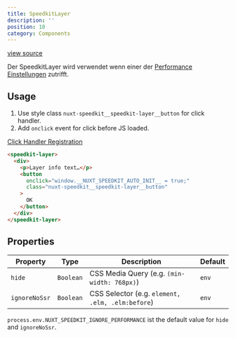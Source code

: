 ```yaml
---
title: SpeedkitLayer
description: ''
position: 10
category: Components
---
```


[view source](https://github.com/GrabarzUndPartner/nuxt-speedkit/blob/main/lib/components/SpeedkitLayer.vue)

Der SpeedkitLayer wird verwendet wenn einer der [Performance Einstellungen](/setup/#performance) zutrifft.
## Usage

1. Use style class `nuxt-speedkit__speedkit-layer__button` for click handler.
2. Add `onclick` event for click before JS loaded.

[Click Handler Registration](https://github.com/GrabarzUndPartner/nuxt-speedkit/blob/68d9211263e91fe5d883d9b8be70493685e533cf/lib/entry.js#L18)

```html
<speedkit-layer>
  <div>
    <p>Layer info text…</p>
    <button
      onclick="window.__NUXT_SPEEDKIT_AUTO_INIT__ = true;"
      class="nuxt-speedkit__speedkit-layer__button"
    >
      OK
    </button>
  </div>
</speedkit-layer>
```

## Properties


| Property      | Type      | Description                                      | Default |
| ------------- | --------- | ------------------------------------------------ | ------- |
| `hide`        | `Boolean` | CSS Media Query (e.g. `(min-width: 768px)`)      | `env`   |
| `ignoreNoSsr` | `Boolean` | CSS Selector (e.g. `element, .elm, .elm:before`) | `env`   |

`process.env.NUXT_SPEEDKIT_IGNORE_PERFORMANCE` ist the default value for `hide` and `ignoreNoSsr`.


